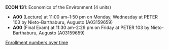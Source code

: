 **ECON 131**: Economics of the Environment (4 units)

- **A00** (Lecture) at 11:00 am–1:50 pm on Monday, Wednesday at PETER 103 by Nieto-Barthaburu, Augusto (A03159659)
- **A00** (Final Exam) at 11:30 am–2:29 pm on Friday at PETER 103 by Nieto-Barthaburu, Augusto (A03159659)

[Enrollment numbers over time](./ECON131.tsv)
